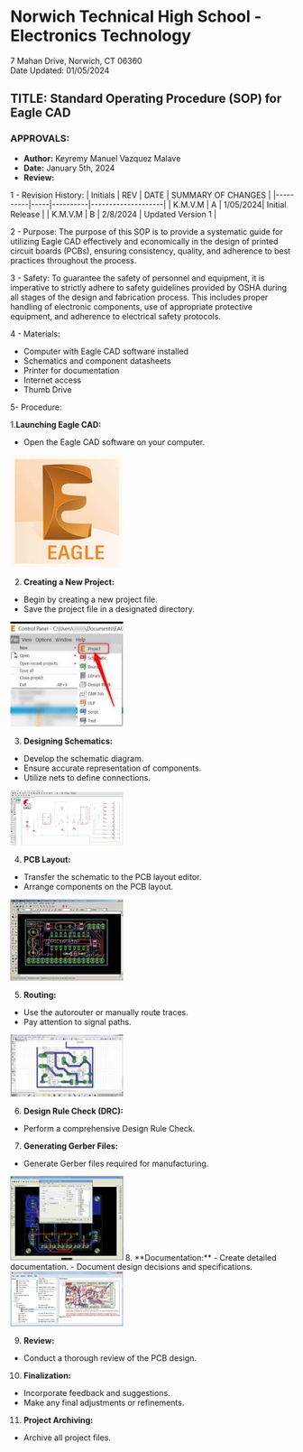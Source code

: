 # Norwich Technical High School - Electronics Technology
7 Mahan Drive, Norwich, CT 06360  
Date Updated: 01/05/2024

## TITLE: Standard Operating Procedure (SOP) for Eagle CAD

### APPROVALS:
- **Author:** Keyremy Manuel Vazquez Malave
- **Date:** January 5th, 2024
- **Review:** 

1 - Revision History:
| Initials | REV | DATE     | SUMMARY OF CHANGES |
|----------|-----|----------|--------------------|
| K.M.V.M  |  A  | 1/05/2024| Initial Release    |
| K.M.V.M  |  B  | 2/8/2024 | Updated Version 1  |

2 - Purpose:
The purpose of this SOP is to provide a systematic guide for utilizing Eagle CAD effectively and economically in the design of printed circuit boards (PCBs), ensuring consistency, quality, and adherence to best practices throughout the process.

3 - Safety:
To guarantee the safety of personnel and equipment, it is imperative to strictly adhere to safety guidelines provided by OSHA during all stages of the design and fabrication process. This includes proper handling of electronic components, use of appropriate protective equipment, and adherence to electrical safety protocols.

4 - Materials:
- Computer with Eagle CAD software installed
- Schematics and component datasheets
- Printer for documentation
- Internet access
- Thumb Drive

5- Procedure:

1.**Launching Eagle CAD:**
- Open the Eagle CAD software on your computer.
 <img src="https://github.com/MrWillbanks/ElectronicsTechnology/blob/SOP_200_EagleCAD_MarkDown_KMVM/StandardOperatingProcedures/Photos/EagleCAD/download.jpeg" width="200"/>

2. **Creating a New Project:**
- Begin by creating a new project file.
- Save the project file in a designated directory.
<img src="https://github.com/MrWillbanks/ElectronicsTechnology/blob/SOP_200_EagleCAD_MarkDown_KMVM/StandardOperatingProcedures/Photos/EagleCAD/Screenshot%202024-03-08%2010.46.13%20AM.png" width="200"/>

3. **Designing Schematics:**
- Develop the schematic diagram.
- Ensure accurate representation of components.
- Utilize nets to define connections.

<img src="https://github.com/MrWillbanks/ElectronicsTechnology/blob/SOP_200_EagleCAD_MarkDown_KMVM/StandardOperatingProcedures/Photos/EagleCAD/Drawing-Schematics-in-EAGLE-PCB-Design-Software_1.png" width="200"/>

4. **PCB Layout:**
- Transfer the schematic to the PCB layout editor.
- Arrange components on the PCB layout.
<img src="https://github.com/MrWillbanks/ElectronicsTechnology/blob/SOP_200_EagleCAD_MarkDown_KMVM/StandardOperatingProcedures/Photos/EagleCAD/download%20(1).jpeg" width="200"/>

5. **Routing:**
- Use the autorouter or manually route traces.
- Pay attention to signal paths.

<img src="https://github.com/MrWillbanks/ElectronicsTechnology/blob/SOP_200_EagleCAD_MarkDown_KMVM/StandardOperatingProcedures/Photos/EagleCAD/Screenshot%202024-03-08%2010.50.38%20AM.png" width="200"/>

6. **Design Rule Check (DRC):**
- Perform a comprehensive Design Rule Check.

7. **Generating Gerber Files:**
- Generate Gerber files required for manufacturing.

<img src="https://github.com/MrWillbanks/ElectronicsTechnology/blob/SOP_200_EagleCAD_MarkDown_KMVM/StandardOperatingProcedures/Photos/EagleCAD/maxresdefault.jpg" width="200"/>
8. **Documentation:**
- Create detailed documentation.
- Document design decisions and specifications.
 <img src="https://github.com/MrWillbanks/ElectronicsTechnology/blob/SOP_200_EagleCAD_MarkDown_KMVM/StandardOperatingProcedures/Photos/EagleCAD/51f6c788ce395fff6e000005.png" width="200"/>

9. **Review:**
- Conduct a thorough review of the PCB design.

10. **Finalization:**
- Incorporate feedback and suggestions.
- Make any final adjustments or refinements.

11. **Project Archiving:**
- Archive all project files.

